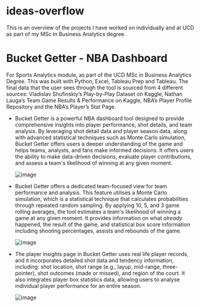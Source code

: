 # ideas-overflow
This is an overview of the projects I have worked on individually and at UCD as part of my MSc in Business Analytics degree. 

# Bucket Getter - NBA Dashboard 
For Sports Analytics module, as part of the UCD MSc in Business Analytics Degree. This was built with Python, Excel, Tableau Prep and Tableau. 
The final data that the user sees through the tool is sourced from 4 different sources: Vladislav Shufinskiy’s Play-by-Play Dataset on Kaggle, Nathan Lauga’s Team Game Results & Performance on Kaggle, 
NBA’s Player Profile Repository and the NBA’s Player’s Stat Page.
- Bucket Getter is a powerful NBA dashboard tool designed to provide comprehensive insights into player performance, shot details, and team analysis.
  By leveraging shot detail data and player season data, along with advanced statistical techniques such as Monte Carlo simulation,
  Bucket Getter offers users a deeper understanding of the game and helps teams, analysts, and fans make informed decisions.
  It offers users the ability to make data-driven decisions, evaluate player contributions, and assess a team's likelihood of winning at any given moment.
  
  ![image](https://github.com/murhaf-abdalqader/ideas-overflow/assets/148060625/8384cf01-0087-41ae-83af-eaa085a7238d)

- Bucket Getter offers a dedicated team-focused view for team performance and analysis. This feature utilises a Monte Carlo simulation,
  which is a statistical technique that calculates probabilities through repeated random sampling. 
  By applying 10, 5, and 3 game rolling averages, the tool estimates a team's likelihood of winning a game at any given moment.
  It provides information on what *already* happened, the result of the game, and statistical box score information including shooting percentages, assists and rebounds of the game.
  
  ![image](https://github.com/murhaf-abdalqader/ideas-overflow/assets/148060625/4cd3a6a5-4ab1-4c97-8c07-3a148e416d85)

- The player insights page in Bucket Getter uses real life player records, and it incorporates detailed shot data and tendency information,
  including: shot location, shot range (e.g., layup, mid-range, three-pointer), shot outcomes (made or missed), and region of the court.
  It also integrates player box statistics data, allowing users to analyse individual player performance for an entire season.
  
  ![image](https://github.com/murhaf-abdalqader/ideas-overflow/assets/148060625/a11833e3-e930-4c8d-9359-0f0cfb320d66)

